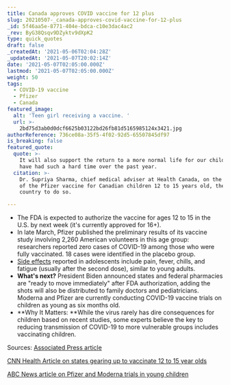 ```yaml
---
title: Canada approves COVID vaccine for 12 plus
slug: 20210507-_canada-approves-covid-vaccine-for-12-plus
_id: 5f46aa5e-8771-404e-bdca-c10e3dac4ac2
_rev: ByG38Qsqv9DZyktv9dXpK2
type: quick_quotes
draft: false
_createdAt: '2021-05-06T02:04:28Z'
_updatedAt: '2021-05-07T20:02:14Z'
date: '2021-05-07T02:05:00.000Z'
lastmod: '2021-05-07T02:05:00.000Z'
weight: 50
tags:
  - COVID-19 vaccine
  - Pfizer
  - Canada
featured_image:
  alt: 'Teen girl receiving a vaccine. '
  url: >-
    2bd75d3ab0d0dcf6625b03122bd26fb81d5165985124x3421.jpg
authorReference: 736ce08a-35f5-4f02-92d5-65507845df97
is_breaking: false
featured_quote:
  quote: >-
    It will also support the return to a more normal life for our children, who
    have had such a hard time over the past year. 
  citation: >-
    Dr. Supriya Sharma, chief medical adviser at Health Canada, on the approval
    of the Pfizer vaccine for Canadian children 12 to 15 years old, the first
    country to do so. 

---
```

* The FDA is expected to authorize the vaccine for ages 12 to 15 in the U.S. by next week  (it's currently approved for 16+). 
* In late March, Pfizer published the preliminary results of its vaccine study involving 2,260  American volunteers in this age group: researchers reported zero cases of COVID-19 among those who were fully vaccinated. 18 cases were identified in the placebo group. 
* [Side effects](https://www.cdc.gov/coronavirus/2019-ncov/vaccines/different-vaccines/Pfizer-BioNTech.html) reported in adolescents include pain, fever, chills, and fatigue (usually after the second dose), similar to young adults. 
* **What's next?** President Biden announced states and federal pharmacies are "ready to move immediately" after FDA authorization, adding the shots will also be distributed to family doctors and pediatricians. Moderna and Pfizer are currently conducting COVID-19 vaccine trials on children as young as six months old. 
* **Why It Matters: **While the virus rarely has dire consequences for children based on recent studies, some experts believe the key to reducing transmission of COVID-19 to more vulnerable groups includes vaccinating children. 

Sources: [Associated Press article](https://www.detroitnews.com/story/news/world/2021/05/05/canada-authorizes-pfizer-vaccine-age-12-and-older/4956548001/?utm_medium=Social&utm_source=Facebook&fbclid=IwAR3KnaG6SikANKAvva-Gv1EuXozhPJPROVQDwbRZbpx9L962SKPD3X58nTc#Echobox=1620232415) 

[CNN Health Article on states gearing up to vaccinate 12 to 15 year olds](https://www.cnn.com/2021/05/04/health/plans-vaccine-teens-states/index.html)

[ABC News article on Pfizer and Moderna trials in young children](https://abcnews.go.com/US/children-young-months-now-covid-19-vaccine-trials/story?id=77353416)